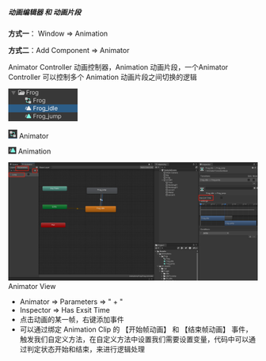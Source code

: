 <!--
 * @Author: 15868707168@163.com 15868707168@163.com
 * @Date: 2023-02-20 10:19:20
 * @LastEditors: 15868707168@163.com 15868707168@163.com
 * @LastEditTime: 2023-02-20 15:24:20
 * @FilePath: \UnityStudyNote\Animator And  Animation Clip.md
 * @Description: 这是默认设置,请设置`customMade`, 打开koroFileHeader查看配置 进行设置: https://github.com/OBKoro1/koro1FileHeader/wiki/%E9%85%8D%E7%BD%AE
-->
##### 动画编辑器 和 动画片段

**方式一**： Window => Animation 

**方式二**：Add Component => Animator

Animator Controller 动画控制器，Animation 动画片段，一个Animator Controller 可以控制多个 Animation 动画片段之间切换的逻辑

![example](/Images/animator-exaple.png)

![Animator](/Images/animator.png)  Animator

![Animator](/Images/animation.png) Animation

![Animator](/Images/AnimatorView.png) Animator View


+ Animator => Parameters => " + " 
+ Inspector => Has Exsit Time 
+ 点击动画的某一帧，右键添加事件
+ 可以通过绑定 Animation Clip 的 【开始帧动画】 和 【结束帧动画】 事件，触发我们自定义方法，在自定义方法中设置我们需要设置变量，代码中可以通过判定状态开始和结束，来进行逻辑处理

